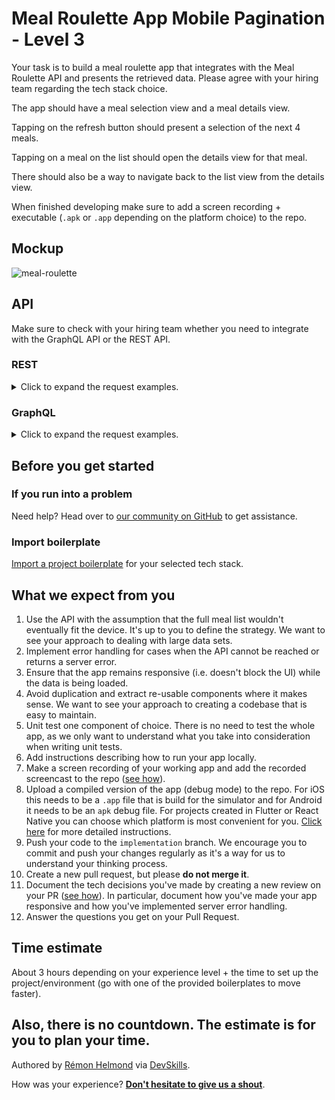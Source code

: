 # Meal Roulette App Mobile Pagination - Level 3

Your task is to build a meal roulette app that integrates with the Meal Roulette API and presents the retrieved data. Please agree with your hiring team regarding the tech stack choice.

The app should have a meal selection view and a meal details view.

Tapping on the refresh button should present a selection of the next 4 meals.

Tapping on a meal on the list should open the details view for that meal. 

There should also be a way to navigate back to the list view from the details view.

When finished developing make sure to add a screen recording + executable (`.apk` or `.app` depending on the platform choice) to the repo. 

## Mockup

![meal-roulette](https://user-images.githubusercontent.com/1162212/114553140-9fb4fa80-9c65-11eb-91ae-ce30dc3522b7.png)

## API
Make sure to check with your hiring team whether you need to integrate with the GraphQL API or the REST API.

### REST 

<details>
 	<summary>Click to expand the request examples.</summary>

#### Get all meals

https://playground.devskills.co/api/rest/meal-roulette-app/meals

#### Get 4 meals starting from index 4

https://playground.devskills.co/api/rest/meal-roulette-app/meals/limit/4/offset/4

#### Get the meal with id 4

https://playground.devskills.co/api/rest/meal-roulette-app/meals/4

</details>

### GraphQL

 <details>
 	<summary>Click to expand the request examples.</summary>

 	Endpoint: https://playground.devskills.co/v1/graphql

#### Get all meals

```
query GetAllMeals {
  meal_roulette_app_meals {
    id
    title
    picture
    description
    ingredients
  }
}
```

#### Get 4 meals starting from index 4

```
query MealsWithOffset {
  meal_roulette_app_meals_aggregate(limit: 4, offset: 4) {
    nodes {
      id
      title
      picture
      description
      ingredients
    }
  }
}
```

#### Get the meal with id 5

```
query SingleMeal {
  meal_roulette_app_meals_by_pk(id: 5) {
    id
    title
    picture
    description
    ingredients
  }
}
```

### GraphiQL Sandbox

[Here](https://meal-roulette-app.web.app/) you can play with the Meal Roulette GraphQL API. Start by copy-pasting an example from above.

</details>

## Before you get started

### If you run into a problem

Need help? Head over to [our community on GitHub](https://github.com/orgs/DevSkillsHQ/discussions/categories/help) to get assistance.

### Import boilerplate

[Import a project boilerplate](https://docs.devskills.co/collections/85-the-interview-process/articles/466-importing-boilerplate-for-mobile-challenges) for your selected tech stack.

## What we expect from you

1. Use the API with the assumption that the full meal list wouldn't eventually fit the device. It's up to you to define the strategy. We want to see your approach to dealing with large data sets.
2. Implement error handling for cases when the API cannot be reached or returns a server error.
3. Ensure that the app remains responsive (i.e. doesn't block the UI) while the data is being loaded.
4. Avoid duplication and extract re-usable components where it makes sense. We want to see your approach to creating a codebase that is easy to maintain.
5. Unit test one component of choice. There is no need to test the whole app, as we only want to understand what you take into consideration when writing unit tests.
6. Add instructions describing how to run your app locally.
7. Make a screen recording of your working app and add the recorded screencast to the repo ([see how](https://devskills.notion.site/Instructions-screencast-5fe8be16a4124da7a2809b74ab7162e5)).
8. Upload a compiled version of the app (debug mode) to the repo. For iOS this needs to be a `.app` file that is build for the simulator and for Android it needs to be an `apk` debug file. For projects created in Flutter or React Native you can choose which platform is most convenient for you. [Click here](https://devskills.notion.site/Building-the-app-0ff6722aa7fc46f9a8121215809ed546) for more detailed instructions.
9. Push your code to the `implementation` branch. We encourage you to commit and push your changes regularly as it's a way for us to understand your thinking process.
10. Create a new pull request, but please **do not merge it**.
11. Document the tech decisions you've made by creating a new review on your PR ([see how](https://www.loom.com/share/94ae305e7fbf45d592099ac9f40d4274)). In particular, document how you've made your app responsive and how you've implemented server error handling.
12. Answer the questions you get on your Pull Request.

## Time estimate

About 3 hours depending on your experience level + the time to set up the project/environment (go with one of the provided boilerplates to move faster).

Also, there is no countdown. The estimate is for you to plan your time.
---

Authored by [Rémon Helmond](https://devskills.co/authors/remon-helmond) via [DevSkills](https://devskills.co).

How was your experience? **[Don't hesitate to give us a shout](https://github.com/orgs/DevSkillsHQ/discussions/categories/feedback)**.
